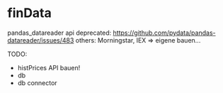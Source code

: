 # finData

pandas_datareader api deprecated:
https://github.com/pydata/pandas-datareader/issues/483
others: Morningstar, IEX
=> eigene bauen...


TODO:
- histPrices API bauen!
- db
- db connector
